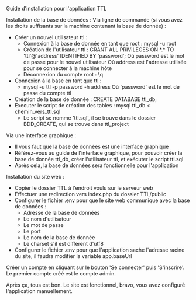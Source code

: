 Guide d'installation pour l'application TTL

Installation de la base de données :
Via ligne de commande (si vous avez les droits suffisants sur la machine contenant la base de donnée) :
 - Créer un nouvel utilisateur ttl :
   - Connexion à la base de donnée en tant que root : mysql -u root
   - Création de l'utilisateur ttl : GRANT ALL PRIVILEGES ON \*.* TO 'ttl'@'address' IDENTIFIED BY 'password';
     Où password est le mot de passe pour le nouvel utilisateur
     Où address est l'adresse utilisée pour se connecter à la machine hôte
   - Déconnexion du compte root : \q
 - Connexion à la base en tant que ttl :
   - mysql -u ttl -p password -h address
     Où 'password' est le mot de passe du compte ttl
 - Création de la base de donnée : CREATE DATABASE ttl_db;
 - Executer le script de création des tables : mysql ttl_db < chemin_vers_ttl.sql
   - Le script se nomme 'ttl.sql', il se trouve dans le dossier BDD_CREATE, qui se trouve dans ttl_project

Via une interface graphique :
 - Il vous faut que la base de données est une interface graphique
 - Référez-vous au guide de l'interface graphique, pour pouvoir créer la base de donnée ttl_db, créer l'utilisateur ttl, et exécuter le script ttl.sql
 - Après cela, la base de données sera fonctionnelle pour l'application

Installation du site web :
 - Copier le dossier TTL à l'endroit voulu sur le serveur web
 - Effectuer une redirection vers index.php du dossier TTL/public
 - Configurer le fichier .env pour que le site web communique avec la base de données :
   - Adresse de la base de données
   - Le nom d'utilisateur
   - Le mot de passe
   - Le port
   - Le nom de la base de donnée
   - Le charset s'il est différent d'utf8
 - Configurer le fichier .env pour que l'application sache l'adresse racine du site, il faudra modifier la variable app.baseUrl

Créer un compte en cliquant sur le bouton 'Se connecter' puis 'S'inscrire'.
Le premier compte créé est le compte admin.

Après ça, tous est bon. Le site est fonctionnel, bravo, vous avez configuré l'application manuellement.
